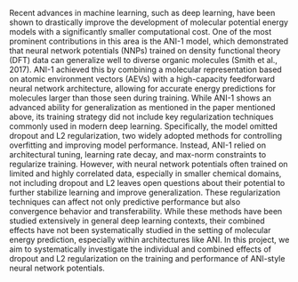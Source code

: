 Recent advances in machine learning, such as deep learning, have been shown to drastically improve the development of molecular potential energy models with a significantly smaller computational cost. One of the most prominent contributions in this area is the ANI-1 model, which demonstrated that neural network potentials (NNPs) trained on density functional theory (DFT) data can generalize well to diverse organic molecules (Smith et al., 2017). ANI-1 achieved this by combining a molecular representation based on atomic environment vectors (AEVs) with a high-capacity feedforward neural network architecture, allowing for accurate energy predictions for molecules larger than those seen during training.
While ANI-1 shows an advanced ability for generalization as mentioned in the paper mentioned above, its training strategy did not include key regularization techniques commonly used in modern deep learning. Specifically, the model omitted dropout and L2 regularization, two widely adopted methods for controlling overfitting and improving model performance. Instead, ANI-1 relied on architectural tuning, learning rate decay, and max-norm constraints to regularize training. However, with neural network potentials often trained on limited and highly correlated data, especially in smaller chemical domains, not including dropout and L2 leaves open questions about their potential to further stabilize learning and improve generalization. These regularization techniques can affect not only predictive performance but also convergence behavior and transferability. While these methods have been studied extensively in general deep learning contexts, their combined effects have not been systematically studied in the setting of molecular energy prediction, especially within architectures like ANI. In this project, we aim to systematically investigate the individual and combined effects of dropout and L2 regularization on the training and performance of ANI-style neural network potentials.
